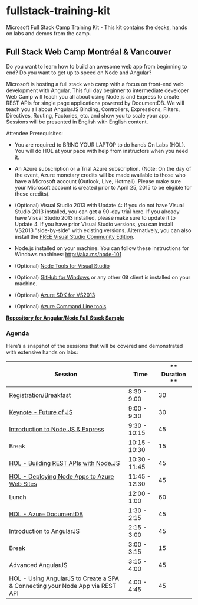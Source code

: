 # fullstack-training-kit
Microsoft Full Stack Camp Training Kit - This kit contains the decks, hands on labs and demos from the camp. 

## Full Stack Web Camp Montréal & Vancouver

Do you want to learn how to build an awesome web app from beginning to end? Do you want to get up to speed on Node and Angular?  

Microsoft is hosting a full stack web camp with a focus on front-end web development with Angular. This full day beginner to
intermediate developer Web Camp will teach you all about using Node.js and Express to create REST APIs for single page 
applications powered by DocumentDB. We will teach you all about AngularJS Binding, Controllers, Expressions, Filters, 
Directives, Routing, Factories, etc. and show you to scale your app. Sessions will be presented in English with English content.

Attendee Prerequisites:

* You are required to BRING YOUR LAPTOP to do hands On Labs (HOL). You will do HOL at your pace with help from instructors when you need it.
 
* An Azure subscription or a Trial Azure subscription. (Note: On the day of the event, Azure monetary credits will be made available to those who have a Microsoft account (Outlook, Live, Hotmail). Please make sure your Microsoft account is created prior to April 25, 2015 to be eligible for these credits).
 
* (Optional) Visual Studio 2013 with Update 4:  If you do not have Visual Studio 2013 installed, you can get a 90-day trial here. If you already have Visual Studio 2013 installed, please make sure to update it to Update 4. If you have prior Visual Studio versions, you can install VS2013 "side-by-side" with existing versions. Alternatively, you can also install the [FREE Visual Studio Community Edition](https://www.visualstudio.com/en-us/news/vs2013-community-vs.aspx).
 
* Node.js installed on your machine. You can follow these instructions for Windows machines: http://aka.ms/node-101
 
* (Optional) [Node Tools for Visual Studio](https://nodejstools.codeplex.com/)
 
* (Optional) [GitHub for Windows](https://windows.github.com/) or any other Git client is installed on your machine.
 
* (Optional) [Azure SDK for VS2013](http://go.microsoft.com/fwlink/p/?linkid=323510&clcid=0x409)
 
* (Optional) [Azure Command Line tools](http://azure.microsoft.com/en-us/documentation/articles/xplat-cli/)

**[Repository for Angular/Node Full Stack Sample](https://github.com/grgzmy/splitwithfriends)**

### Agenda
 
Here’s a snapshot of the sessions that will be covered and demonstrated with extensive hands on labs:

| **Session** | **Time** | ** Duration ** |
|---|---|---|
| Registration/Breakfast | 8:30 - 9:00 | 30 |
| [Keynote - Future of JS](https://github.com/sayar/fullstack-training-kit/blob/master/decks/1%20-%20Keynote.pptx) | 9:00 - 9:30 | 30 |
| [Introduction to Node.JS & Express](https://github.com/sayar/fullstack-training-kit/blob/master/decks/2%20-%20Building%20Backends%20with%20NodeJS.pptx) | 9:30 - 10:15 | 45 | 
| Break | 10:15 - 10:30 |  15 |
| [HOL - Building REST APIs with Node.JS](https://github.com/sayar/fullstack-training-kit/tree/master/HOLs/HOL-NodejsRESTAPI) | 10:30 - 11:45 | 45 |
| [HOL - Deploying Node Apps to Azure Web Sites](https://github.com/sayar/fullstack-training-kit/tree/master/HOLs/HOL-NodejsAzureWebSites) | 11:45 - 12:30 | 45 |
| Lunch | 12:00 - 1:00 | 60 |
| [HOL - Azure DocumentDB](https://github.com/sayar/fullstack-training-kit/tree/master/HOLs/HOL-NodejsDocumentDB) | 1:30 - 2:15 | 45 |
| Introduction to AngularJS | 2:15 - 3:00 | 45 |
| Break | 3:00 - 3:15 | 15 |
| Advanced AngularJS | 3:15 - 4:00 | 45 |
| HOL - Using AngularJS to Create a SPA & Connecting your Node App via REST API | 4:00 - 4:45 | 45 | 

